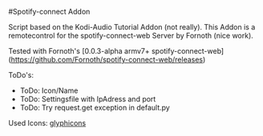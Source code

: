 #Spotify-connect Addon

Script based on the Kodi-Audio Tutorial Addon (not really).
This Addon is a remotecontrol for the spotify-connect-web Server by Fornoth (nice work).

Tested with Fornoth's [0.0.3-alpha armv7+ spotify-connect-web] (https://github.com/Fornoth/spotify-connect-web/releases)


ToDo's:
* ToDo: Icon/Name
* ToDo: Settingsfile with IpAdress and port
* ToDo: Try request.get exception in default.py


Used Icons: [glyphicons](http://glyphicons.com/)


